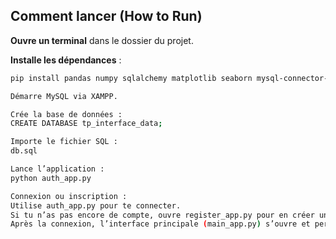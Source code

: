 ## Comment lancer (How to Run)

**Ouvre un terminal** dans le dossier du projet.

**Installe les dépendances** :
```bash
pip install pandas numpy sqlalchemy matplotlib seaborn mysql-connector-python

Démarre MySQL via XAMPP.

Crée la base de données :
CREATE DATABASE tp_interface_data;

Importe le fichier SQL :
db.sql

Lance l’application :
python auth_app.py

Connexion ou inscription :
Utilise auth_app.py pour te connecter.
Si tu n’as pas encore de compte, ouvre register_app.py pour en créer un.
Après la connexion, l’interface principale (main_app.py) s’ouvre et permet le chargement, nettoyage et visualisation des données.
